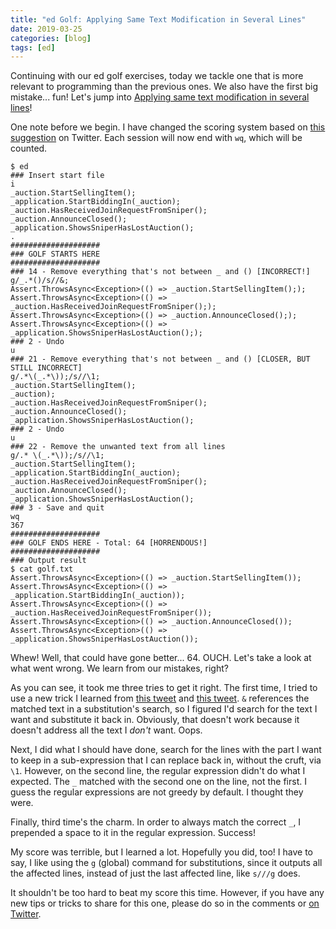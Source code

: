 ```yaml
---
title: "ed Golf: Applying Same Text Modification in Several Lines"
date: 2019-03-25
categories: [blog]
tags: [ed]
---
```

Continuing with our ed golf exercises, today we tackle one that is more relevant to programming than the previous ones. We also have the first big mistake... fun! Let's jump into [Applying same text modification in several lines](http://www.vimgolf.com/challenges/5bbb82f969a25f0009541350)!

One note before we begin. I have changed the scoring system based on [this suggestion](https://twitter.com/tpenguinltg/status/1108688836958318592) on Twitter. Each session will now end with `wq`, which will be counted.

```
$ ed
### Insert start file
i
_auction.StartSellingItem();
_application.StartBiddingIn(_auction);
_auction.HasReceivedJoinRequestFromSniper();
_auction.AnnounceClosed();
_application.ShowsSniperHasLostAuction();
.
####################
### GOLF STARTS HERE
####################
### 14 - Remove everything that's not between _ and () [INCORRECT!]
g/_.*()/s//&;
Assert.ThrowsAsync<Exception>(() => _auction.StartSellingItem(););
Assert.ThrowsAsync<Exception>(() => _auction.HasReceivedJoinRequestFromSniper(););
Assert.ThrowsAsync<Exception>(() => _auction.AnnounceClosed(););
Assert.ThrowsAsync<Exception>(() => _application.ShowsSniperHasLostAuction(););
### 2 - Undo
u
### 21 - Remove everything that's not between _ and () [CLOSER, BUT STILL INCORRECT]
g/.*\(_.*\));/s//\1;
_auction.StartSellingItem();
_auction);
_auction.HasReceivedJoinRequestFromSniper();
_auction.AnnounceClosed();
_application.ShowsSniperHasLostAuction();
### 2 - Undo
u
### 22 - Remove the unwanted text from all lines
g/.* \(_.*\));/s//\1;
_auction.StartSellingItem();
_application.StartBiddingIn(_auction);
_auction.HasReceivedJoinRequestFromSniper();
_auction.AnnounceClosed();
_application.ShowsSniperHasLostAuction();
### 3 - Save and quit
wq
367
####################
### GOLF ENDS HERE - Total: 64 [HORRENDOUS!]
####################
### Output result
$ cat golf.txt 
Assert.ThrowsAsync<Exception>(() => _auction.StartSellingItem());
Assert.ThrowsAsync<Exception>(() => _application.StartBiddingIn(_auction));
Assert.ThrowsAsync<Exception>(() => _auction.HasReceivedJoinRequestFromSniper());
Assert.ThrowsAsync<Exception>(() => _auction.AnnounceClosed());
Assert.ThrowsAsync<Exception>(() => _application.ShowsSniperHasLostAuction());
```

Whew! Well, that could have gone better... 64. OUCH. Let's take a look at what went wrong. We learn from our mistakes, right?

As you can see, it took me three tries to get it right. The first time, I tried to use a new trick I learned from [this tweet](https://twitter.com/ed1conf/status/1107839605368385536) and [this tweet](https://twitter.com/tpenguinltg/status/1107841838143234049). `&` references the matched text in a substitution's search, so I figured I'd search for the text I want and substitute it back in. Obviously, that doesn't work because it doesn't address all the text I _don't_ want. Oops. 

Next, I did what I should have done, search for the lines with the part I want to keep in a sub-expression that I can replace back in, without the cruft, via `\1`. However, on the second line, the regular expression didn't do what I expected. The `_` matched with the second one on the line, not the first. I guess the regular expressions are not greedy by default. I thought they were. 

Finally, third time's the charm. In order to always match the correct `_`, I prepended a space to it in the regular expression. Success!

My score was terrible, but I learned a lot. Hopefully you did, too! I have to say, I like using the `g` (global) command for substitutions, since it outputs all the affected lines, instead of just the last affected line, like `s///g` does.

It shouldn't be too hard to beat my score this time. However, if you have any new tips or tricks to share for this one, please do so in the comments or [on Twitter](https://twitter.com/echosa).
